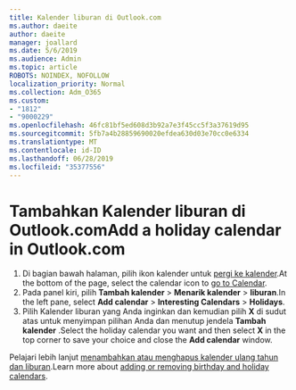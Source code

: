 ```yaml
---
title: Kalender liburan di Outlook.com
ms.author: daeite
author: daeite
manager: joallard
ms.date: 5/6/2019
ms.audience: Admin
ms.topic: article
ROBOTS: NOINDEX, NOFOLLOW
localization_priority: Normal
ms.collection: Adm_O365
ms.custom:
- "1812"
- "9000229"
ms.openlocfilehash: 46fc81bf5ed608d3b92a7e3f45cc5f3a37619d95
ms.sourcegitcommit: 5fb7a4b28859690020efdea630d03e70cc0e6334
ms.translationtype: MT
ms.contentlocale: id-ID
ms.lasthandoff: 06/28/2019
ms.locfileid: "35377556"
---
```

# <a name="add-a-holiday-calendar-in-outlookcom"></a><span data-ttu-id="f06a7-102">Tambahkan Kalender liburan di Outlook.com</span><span class="sxs-lookup"><span data-stu-id="f06a7-102">Add a holiday calendar in Outlook.com</span></span>

1. <span data-ttu-id="f06a7-103">Di bagian bawah halaman, pilih ikon kalender untuk [pergi ke kalender](https://outlook.live.com/mail/calendar).</span><span class="sxs-lookup"><span data-stu-id="f06a7-103">At the bottom of the page, select the calendar icon to [go to Calendar](https://outlook.live.com/mail/calendar).</span></span>
1. <span data-ttu-id="f06a7-104">Pada panel kiri, pilih **Tambah kalender** > **Menarik kalender** > **liburan**.</span><span class="sxs-lookup"><span data-stu-id="f06a7-104">In the left pane, select **Add calendar** > **Interesting Calendars** > **Holidays**.</span></span>
1. <span data-ttu-id="f06a7-105">Pilih Kalender liburan yang Anda inginkan dan kemudian pilih **X** di sudut atas untuk menyimpan pilihan Anda dan menutup jendela **Tambah kalender** .</span><span class="sxs-lookup"><span data-stu-id="f06a7-105">Select the holiday calendar you want and then select **X** in the top corner to save your choice and close the **Add calendar** window.</span></span>

<span data-ttu-id="f06a7-106">Pelajari lebih lanjut [menambahkan atau menghapus kalender ulang tahun dan liburan](https://support.office.com/article/b8e636da-fda8-413f-940e-68396efa49a6).</span><span class="sxs-lookup"><span data-stu-id="f06a7-106">Learn more about [adding or removing birthday and holiday calendars](https://support.office.com/article/b8e636da-fda8-413f-940e-68396efa49a6).</span></span>